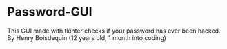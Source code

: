 # Password-GUI
This GUI made with tkinter checks if your password has ever been hacked. By Henry Boisdequin (12 years old, 1 month into coding)
